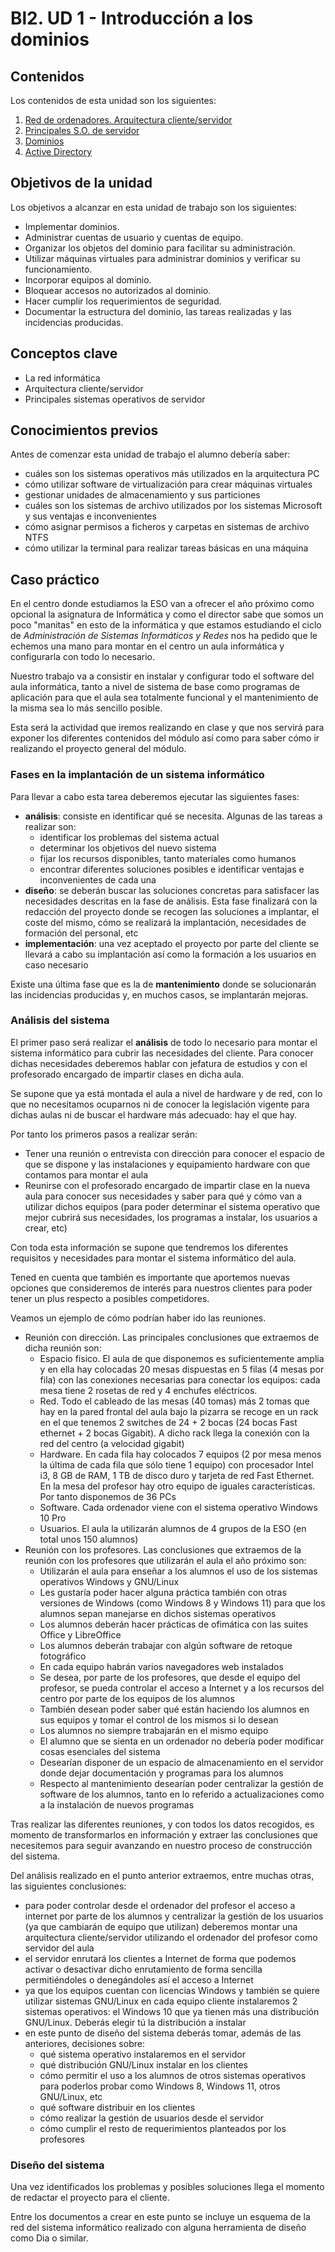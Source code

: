 # Bl2. UD 1 - Introducción a los dominios

## Contenidos
Los contenidos de esta unidad son los siguientes:
1. [Red de ordenadores. Arquitectura cliente/servidor](arq-cs.md)
2. [Principales S.O. de servidor](so-srv.md)
3. [Dominios](dominios.md)
4. [Active Directory](ad.md)
 
## Objetivos de la unidad
Los objetivos a alcanzar en esta unidad de trabajo son los siguientes:
- Implementar dominios.
- Administrar cuentas de usuario y cuentas de equipo.
- Organizar los objetos del dominio para facilitar su administración.
- Utilizar máquinas virtuales para administrar dominios y verificar su funcionamiento.
- Incorporar equipos al dominio.
- Bloquear accesos no autorizados al dominio.
- Hacer cumplir los requerimientos de seguridad.
- Documentar la estructura del dominio, las tareas realizadas y las incidencias producidas.

## Conceptos clave
- La red informática
- Arquitectura cliente/servidor
- Principales sistemas operativos de servidor

## Conocimientos previos
Antes de comenzar esta unidad de trabajo el alumno debería saber:
- cuáles son los sistemas operativos más utilizados en la arquitectura PC
- cómo utilizar software de virtualización para crear máquinas virtuales
- gestionar unidades de almacenamiento y sus particiones
- cuáles son los sistemas de archivo utilizados por los sistemas Microsoft y sus ventajas e inconvenientes
- cómo asignar permisos a ficheros y carpetas en sistemas de archivo NTFS
- cómo utilizar la terminal para realizar tareas básicas en una máquina

## Caso práctico
En el centro donde estudiamos la ESO van a ofrecer el año próximo como opcional la asignatura de Informática y como el director sabe que somos un poco "manitas" en esto de la informática y que estamos estudiando el ciclo de _Administración de Sistemas Informáticos y Redes_ nos ha pedido que le echemos una mano para montar en el centro un aula informática y configurarla con todo lo necesario.

Nuestro trabajo va a consistir en instalar y configurar todo el software del aula informática, tanto a nivel de sistema de base como programas de aplicación para que el aula sea totalmente funcional y el mantenimiento de la misma sea lo más sencillo posible.

Esta será la actividad que iremos realizando en clase y que nos servirá para exponer los diferentes contenidos del módulo así como para saber cómo ir realizando el proyecto general del módulo.

### Fases en la implantación de un sistema informático
Para llevar a cabo esta tarea deberemos ejecutar las siguientes fases:
- **análisis**: consiste en identificar qué se necesita. Algunas de las tareas a realizar son:
  - identificar los problemas del sistema actual
  - determinar los objetivos del nuevo sistema
  - fijar los recursos disponibles, tanto materiales como humanos
  - encontrar diferentes soluciones posibles e identificar ventajas e inconvenientes de cada una
- **diseño**: se deberán buscar las soluciones concretas para satisfacer las necesidades descritas en la fase de análisis. Esta fase finalizará con la redacción del proyecto donde se recogen las soluciones a implantar, el coste del mismo, cómo se realizará la implantación, necesidades de formación del personal, etc
- **implementación**: una vez aceptado el proyecto por parte del cliente se llevará a cabo su implantación así como la formación a los usuarios en caso necesario

Existe una última fase que es la de **mantenimiento** donde se solucionarán las incidencias producidas y, en muchos casos, se implantarán mejoras.

### Análisis del sistema
El primer paso será realizar el **análisis** de todo lo necesario para montar el sistema informático para cubrir las necesidades del cliente. Para conocer dichas necesidades deberemos hablar con jefatura de estudios y con el profesorado encargado de impartir clases en dicha aula.

Se supone que ya está montada el aula a nivel de hardware y de red, con lo que no necesitamos ocuparnos ni de conocer la legislación vigente para dichas aulas ni de buscar el hardware más adecuado: hay el que hay.

Por tanto los primeros pasos a realizar serán:
- Tener una reunión o entrevista con dirección para conocer el espacio de que se dispone y las instalaciones y equipamiento hardware con que contamos para montar el aula
- Reunirse con el profesorado encargado de impartir clase en la nueva aula para conocer sus necesidades y saber para qué y cómo van a utilizar dichos equipos (para poder determinar el sistema operativo que mejor cubrirá sus necesidades, los programas a instalar, los usuarios a crear, etc)

Con toda esta información se supone que tendremos los diferentes requisitos y necesidades para montar el sistema informático del aula.

Tened en cuenta que también es importante que aportemos nuevas opciones que consideremos de interés para nuestros clientes para poder tener un plus respecto a posibles competidores.

Veamos un ejemplo de cómo podrían haber ido las reuniones.
- Reunión con dirección. Las principales conclusiones que extraemos de dicha reunión son:
  - Espacio físico. El aula de que disponemos es suficientemente amplia y en ella hay colocadas 20 mesas dispuestas en 5 filas (4 mesas por fila) con las conexiones necesarias para conectar los equipos: cada mesa tiene 2 rosetas de red y 4 enchufes eléctricos.
  - Red. Todo el cableado de las mesas (40 tomas) más 2 tomas que hay en la pared frontal del aula bajo la pizarra se recoge en un rack en el que tenemos 2 switches de 24 + 2 bocas (24 bocas Fast ethernet + 2 bocas Gigabit). A dicho rack llega la conexión con la red del centro (a velocidad gigabit)
  - Hardware. En cada fila hay colocados 7 equipos (2 por mesa menos la última de cada fila que sólo tiene 1 equipo) con procesador Intel i3, 8 GB de RAM, 1 TB de disco duro y tarjeta de red Fast Ethernet. En la mesa del profesor hay otro equipo de iguales características. Por tanto disponemos de 36 PCs
  - Software. Cada ordenador viene con el sistema operativo Windows 10 Pro
  - Usuarios. El aula la utilizarán alumnos de 4 grupos de la ESO (en total unos 150 alumnos)
- Reunión con los profesores. Las conclusiones que extraemos de la reunión con los profesores que utilizarán el aula el año próximo son:
  - Utilizarán el aula para enseñar a los alumnos el uso de los sistemas operativos Windows y GNU/Linux
  - Les gustaría poder hacer alguna práctica también con otras versiones de Windows (como Windows 8 y Windows 11) para que los alumnos sepan manejarse en dichos sistemas operativos
  - Los alumnos deberán hacer prácticas de ofimática con las suites Office y LibreOffice
  - Los alumnos deberán trabajar con algún software de retoque fotográfico
  - En cada equipo habrán varios navegadores web instalados
  - Se desea, por parte de los profesores, que desde el equipo del profesor, se pueda controlar el acceso a Internet y a los recursos del centro por parte de los equipos de los alumnos
  - También desean poder saber qué están haciendo los alumnos en sus equipos y tomar el control de los mismos si lo desean
  - Los alumnos no siempre trabajarán en el mismo equipo
  - El alumno que se sienta en un ordenador no debería poder modificar cosas esenciales del sistema
  - Desearían disponer de un espacio de almacenamiento en el servidor donde dejar documentación y programas para los alumnos
  - Respecto al mantenimiento desearían poder centralizar la gestión de software de los alumnos, tanto en lo referido a actualizaciones como a la instalación de nuevos programas

Tras realizar las diferentes reuniones, y con todos los datos recogidos, es momento de transformarlos en información y extraer las conclusiones que necesitemos para seguir avanzando en nuestro proceso de construcción del sistema.

Del análisis realizado en el punto anterior extraemos, entre muchas otras, las siguientes conclusiones:
- para poder controlar desde el ordenador del profesor el acceso a internet por parte de los alumnos y centralizar la gestión de los usuarios (ya que cambiarán de equipo que utilizan) deberemos montar una arquitectura cliente/servidor utilizando el ordenador del profesor como servidor del aula
- el servidor enrutará los clientes a Internet de forma que podemos activar o desactivar dicho enrutamiento de forma sencilla permitiéndoles o denegándoles así el acceso a Internet
- ya que los equipos cuentan con licencias Windows y también se quiere utilizar sistemas GNU/Linux en cada equipo cliente instalaremos 2 sistemas operativos: el Windows 10 que ya tienen más una distribución GNU/Linux. Deberás elegir tú la distribución a instalar
- en este punto de diseño del sistema deberás tomar, además de las anteriores, decisiones sobre:
  - qué sistema operativo instalaremos en el servidor
  - qué distribución GNU/Linux instalar en los clientes
  - cómo permitir el uso a los alumnos de otros sistemas operativos para poderlos probar como Windows 8, Windows 11, otros GNU/Linux, etc
  - qué software distribuir en los clientes
  - cómo realizar la gestión de usuarios desde el servidor
  - cómo cumplir el resto de requerimientos planteados por los profesores

### Diseño del sistema
Una vez identificados los problemas y posibles soluciones llega el momento de redactar el proyecto para el cliente.

Entre los documentos a crear en este punto se incluye un esquema de la red del sistema informático realizado con alguna herramienta de diseño como Dia o similar.
